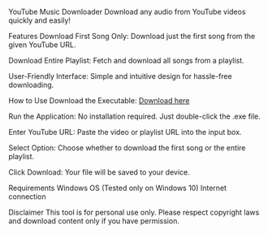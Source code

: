 YouTube Music Downloader
Download any audio from YouTube videos quickly and easily!

Features
Download First Song Only: Download just the first song from the given YouTube URL.

Download Entire Playlist: Fetch and download all songs from a playlist.

User-Friendly Interface: Simple and intuitive design for hassle-free downloading.

How to Use
Download the Executable: [Download here](https://github.com/AlyanGulzar/Youtube-Music-Downloader/blob/main/Youtube_Music_Downloader.exe)

Run the Application: No installation required. Just double-click the .exe file.

Enter YouTube URL: Paste the video or playlist URL into the input box.

Select Option: Choose whether to download the first song or the entire playlist.

Click Download: Your file will be saved to your device.

Requirements
Windows OS (Tested only on Windows 10)
Internet connection

Disclaimer
This tool is for personal use only. Please respect copyright laws and download content only if you have permission.

